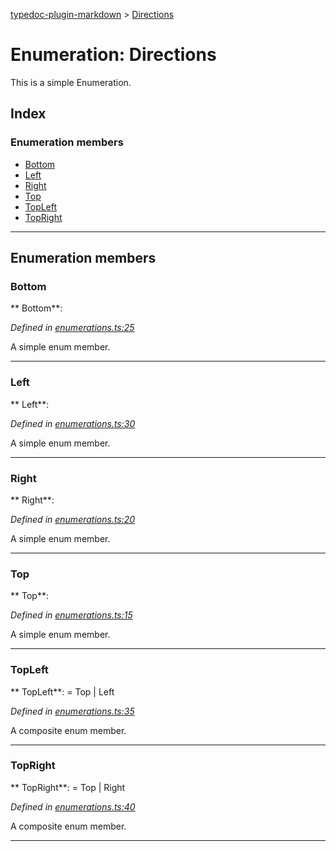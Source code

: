 [typedoc-plugin-markdown](../README.md) > [Directions](../enums/directions.md)

# Enumeration: Directions

This is a simple Enumeration.

## Index

### Enumeration members

* [Bottom](directions.md#markdown-header-bottom)
* [Left](directions.md#markdown-header-left)
* [Right](directions.md#markdown-header-right)
* [Top](directions.md#markdown-header-top)
* [TopLeft](directions.md#markdown-header-topleft)
* [TopRight](directions.md#markdown-header-topright)

---

## Enumeration members

###  Bottom

** Bottom**:   

*Defined in [enumerations.ts:25](https://bitbucket.org/owner/repository_name/src/master/src/enumerations.ts?fileviewer&amp;#x3D;file-view-default#enumerations.ts-25)*

A simple enum member.

___

###  Left

** Left**:   

*Defined in [enumerations.ts:30](https://bitbucket.org/owner/repository_name/src/master/src/enumerations.ts?fileviewer&amp;#x3D;file-view-default#enumerations.ts-30)*

A simple enum member.

___

###  Right

** Right**:   

*Defined in [enumerations.ts:20](https://bitbucket.org/owner/repository_name/src/master/src/enumerations.ts?fileviewer&amp;#x3D;file-view-default#enumerations.ts-20)*

A simple enum member.

___

###  Top

** Top**:   

*Defined in [enumerations.ts:15](https://bitbucket.org/owner/repository_name/src/master/src/enumerations.ts?fileviewer&amp;#x3D;file-view-default#enumerations.ts-15)*

A simple enum member.

___

###  TopLeft

** TopLeft**:    =  Top | Left

*Defined in [enumerations.ts:35](https://bitbucket.org/owner/repository_name/src/master/src/enumerations.ts?fileviewer&amp;#x3D;file-view-default#enumerations.ts-35)*

A composite enum member.

___

###  TopRight

** TopRight**:    =  Top | Right

*Defined in [enumerations.ts:40](https://bitbucket.org/owner/repository_name/src/master/src/enumerations.ts?fileviewer&amp;#x3D;file-view-default#enumerations.ts-40)*

A composite enum member.

___

